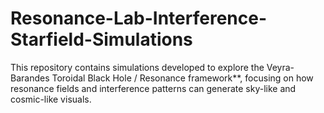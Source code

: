 # Resonance-Lab-Interference-Starfield-Simulations
This repository contains simulations developed to explore the Veyra-Barandes Toroidal Black Hole / Resonance framework**, focusing on how resonance fields and interference patterns can generate sky-like and cosmic-like visuals.
